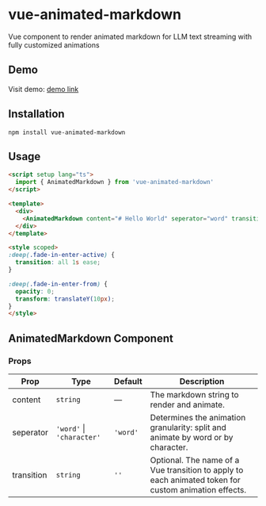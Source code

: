 # vue-animated-markdown

Vue component to render animated markdown for LLM text streaming with fully customized animations

## Demo

Visit demo: [demo link](https://cjboy76.github.io/vue-animated-markdown/)

## Installation

```
npm install vue-animated-markdown
```

## Usage

```html
<script setup lang="ts">
  import { AnimatedMarkdown } from 'vue-animated-markdown'
</script>

<template>
  <div>
    <AnimatedMarkdown content="# Hello World" seperator="word" transition="fade-in" />
  </div>
</template>

<style scoped>
:deep(.fade-in-enter-active) {
  transition: all 1s ease;
}

:deep(.fade-in-enter-from) {
  opacity: 0;
  transform: translateY(10px);
}
</style>
```

## AnimatedMarkdown Component

### Props

| Prop       | Type                        | Default   | Description                                                                                           |
|------------|----------------------------|-----------|-------------------------------------------------------------------------------------------------------|
| content    | `string`                   | —         | The markdown string to render and animate.                                                            |
| seperator  | `'word'` \| `'character'`  | `'word'`  | Determines the animation granularity: split and animate by word or by character.                      |
| transition | `string`                   | `''`      | Optional. The name of a Vue transition to apply to each animated token for custom animation effects.  |
